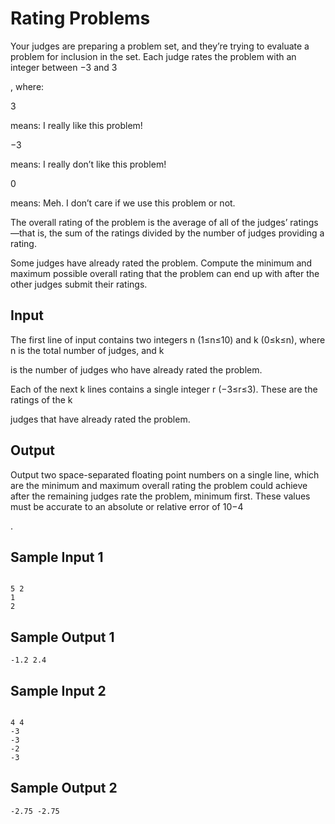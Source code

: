 
# Rating Problems

Your judges are preparing a problem set, and they’re trying to evaluate a problem for inclusion in the set. Each judge rates the problem with an integer between −3
and 3

, where:

3

	

means: I really like this problem!

−3

	

means: I really don’t like this problem!

0

	

means: Meh. I don’t care if we use this problem or not.

The overall rating of the problem is the average of all of the judges’ ratings—that is, the sum of the ratings divided by the number of judges providing a rating.

Some judges have already rated the problem. Compute the minimum and maximum possible overall rating that the problem can end up with after the other judges submit their ratings.
## Input

The first line of input contains two integers n
(1≤n≤10) and k (0≤k≤n), where n is the total number of judges, and k

is the number of judges who have already rated the problem.

Each of the next k
lines contains a single integer r (−3≤r≤3). These are the ratings of the k

judges that have already rated the problem.
## Output

Output two space-separated floating point numbers on a single line, which are the minimum and maximum overall rating the problem could achieve after the remaining judges rate the problem, minimum first. These values must be accurate to an absolute or relative error of 10−4

.
## Sample Input 1 	
```

5 2
1
2
```

## Sample Output 1

```
-1.2 2.4
```
	



## Sample Input 2 
```

4 4
-3
-3
-2
-3
```

## Sample Output 2

```
-2.75 -2.75
```

